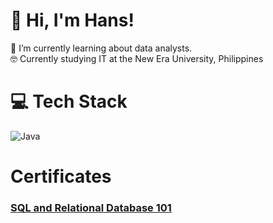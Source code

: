 # 👋 Hi, I'm Hans!



🔭 I’m currently learning about data analysts.<br>
🤓 Currently studying IT at the New Era University, Philippines <br>



# 💻 Tech Stack
![Java](https://img.shields.io/badge/java-%23ED8B00.svg?style=for-the-badge&logo=openjdk&logoColor=white)

<h1>Certificates</h1>
<h3> <a href = https://courses.cognitiveclass.ai/certificates/0b8d0801fc854aa0bd016f2dd3514605#> SQL and Relational Database 101 </a></h3>  
<!--
**Jedhanz/Jedhanz** is a ✨ _special_ ✨ repository because its `README.md` (this file) appears on your GitHub profile.

Here are some ideas to get you started:

- 🔭 I’m currently working on ...
- 🌱 I’m currently learning ...
- 👯 I’m looking to collaborate on ...
- 🤔 I’m looking for help with ...
- 💬 Ask me about ...
- 📫 How to reach me: ...
- 😄 Pronouns: ...
- ⚡ Fun fact: ...
-->
